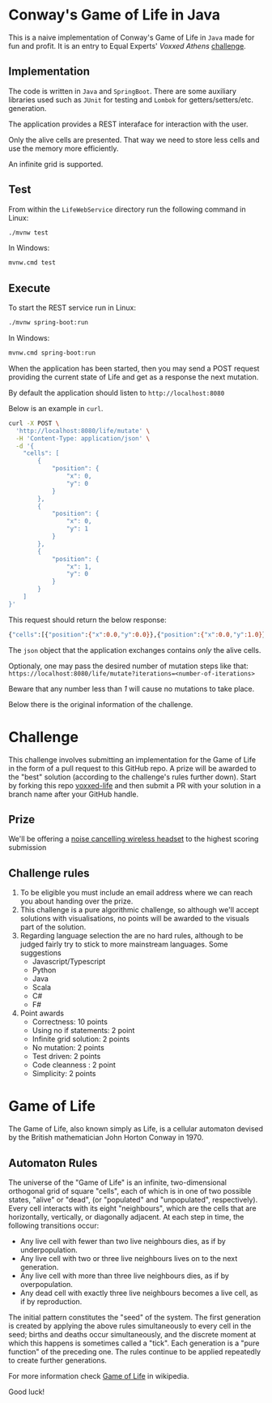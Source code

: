 # Conway's Game of Life in Java

This is a naive implementation of Conway's Game of Life in ``Java`` made for
fun and profit. It is an entry to Equal Experts' *Voxxed Athens* [challenge](https://github.com/teves-castro/voxxed-life).

## Implementation

The code is written in ``Java`` and ``SpringBoot``. There are some
auxiliary libraries used such as ``JUnit`` for testing and ``Lombok`` for getters/setters/etc.
generation.

The application provides a REST interaface for interaction with the user.

Only the alive cells are presented. That way we need to store less cells
and use the memory more efficiently.

An infinite grid is supported.

## Test

From within the `LifeWebService` directory run the following command in Linux:

```bash
./mvnw test
```

In Windows:

```bash
mvnw.cmd test
```

## Execute

To start the REST service run in Linux:

```bash
./mvnw spring-boot:run
```

In Windows:

```bash
mvnw.cmd spring-boot:run
```

When the application has been started, then you may send a POST request
providing the current state of Life and get as a response the next mutation.

By default the application should listen to ``http://localhost:8080``

Below is an example in ``curl``.

```bash
curl -X POST \
  'http://localhost:8080/life/mutate' \
  -H 'Content-Type: application/json' \
  -d '{
    "cells": [
        {
            "position": {
                "x": 0,
                "y": 0
            }
        },
        {
            "position": {
                "x": 0,
                "y": 1
            }
        },
        {
            "position": {
                "x": 1,
                "y": 0
            }
        }
    ]
}'
```
This request should return the below response:

```bash
{"cells":[{"position":{"x":0.0,"y":0.0}},{"position":{"x":0.0,"y":1.0}},{"position":{"x":1.0,"y":0.0}},{"position":{"x":1.0,"y":1.0}}]}
```

The ``json`` object that the application exchanges contains *only* the alive cells.

Optionaly, one may pass the desired number of mutation steps like that: ``https://localhost:8080/life/mutate?iterations=<number-of-iterations>``

Beware that any number less than *1* will cause no mutations to take place.

Below there is the original information of the challenge.

# Challenge

This challenge involves submitting an implementation for the Game of Life in the form of a pull request to this GitHub repo. A prize will be awarded to the "best" solution (according to the challenge's rules further down).
Start by forking this repo [voxxed-life](https://github.com/equalexperts/voxxed-life) and then submit a PR with your solution in a branch name after your GitHub handle.

## Prize

We'll be offering a [noise cancelling wireless headset](https://en-us.sennheiser.com/wireless-headphones-bluetooth-noise-cancelling-hd-4-50-btnc) to the highest scoring submission

## Challenge rules

1. To be eligible you must include an email address where we can reach you about handing over the prize.
1. This challenge is a pure algorithmic challenge, so although we'll accept solutions with visualisations, no points will be awarded to the visuals part of the solution.
1. Regarding language selection the are no hard rules, although to be judged fairly try to stick to more mainstream languages. Some suggestions
   + Javascript/Typescript
   + Python
   + Java
   + Scala
   + C#
   + F#
1. Point awards
   + Correctness: 10 points
   + Using no if statements: 2 point
   + Infinite grid solution: 2 points
   + No mutation: 2 points
   + Test driven: 2 points
   + Code cleanness : 2 point
   + Simplicity: 2 points

# Game of Life

The Game of Life, also known simply as Life, is a cellular automaton devised by the British mathematician John Horton Conway in 1970.

## Automaton Rules

The universe of the "Game of Life" is an infinite, two-dimensional orthogonal grid of square "cells", each of which is in one of two possible states, "alive" or "dead", (or "populated" and "unpopulated", respectively). Every cell interacts with its eight "neighbours", which are the cells that are horizontally, vertically, or diagonally adjacent. At each step in time, the following transitions occur:

- Any live cell with fewer than two live neighbours dies, as if by underpopulation.
- Any live cell with two or three live neighbours lives on to the next generation.
- Any live cell with more than three live neighbours dies, as if by overpopulation.
- Any dead cell with exactly three live neighbours becomes a live cell, as if by reproduction.

The initial pattern constitutes the "seed" of the system. The first generation is created by applying the above rules simultaneously to every cell in the seed; births and deaths occur simultaneously, and the discrete moment at which this happens is sometimes called a "tick". Each generation is a "pure function" of the preceding one. The rules continue to be applied repeatedly to create further generations.

For more information check [Game of Life](https://en.wikipedia.org/wiki/Conway%27s_Game_of_Life) in wikipedia.


Good luck!
